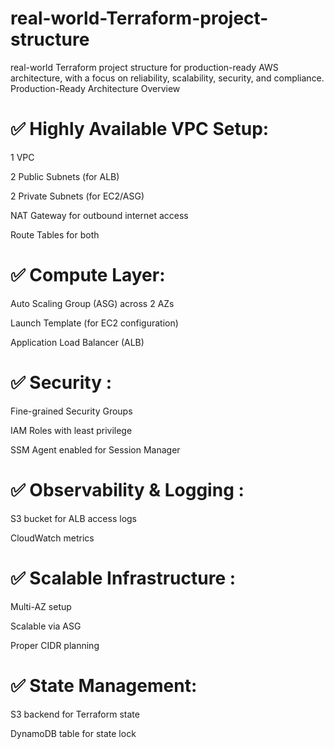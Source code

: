 # real-world-Terraform-project-structure
real-world Terraform project structure for production-ready AWS architecture, with a focus on reliability, scalability, security, and compliance.
Production-Ready Architecture Overview

✅ Highly Available VPC Setup:
================================

1 VPC

2 Public Subnets (for ALB)

2 Private Subnets (for EC2/ASG)

NAT Gateway for outbound internet access

Route Tables for both

✅ Compute Layer:
==================

Auto Scaling Group (ASG) across 2 AZs

Launch Template (for EC2 configuration)

Application Load Balancer (ALB)

✅ Security :
==============

Fine-grained Security Groups

IAM Roles with least privilege

SSM Agent enabled for Session Manager

✅ Observability & Logging :
===========================

S3 bucket for ALB access logs

CloudWatch metrics

✅ Scalable Infrastructure :
============================

Multi-AZ setup

Scalable via ASG

Proper CIDR planning

✅ State Management:
======================

S3 backend for Terraform state

DynamoDB table for state lock
